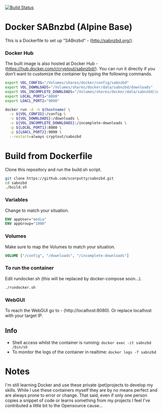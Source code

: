 [![Build Status](https://travis-ci.org/scorputty/sabnzbd.svg?branch=master)](https://travis-ci.org/scorputty/sabnzbd)

# Docker SABnzbd (Alpine Base)

This is a Dockerfile to set up "SABnzbd" - (http://sabnzbd.org/).

### Docker Hub
The built image is also hosted at Docker Hub - (https://hub.docker.com/r/cryptout/sabnzbd/).
You can run it directly if you don't want to customize the container by typing the following commands.
```sh
export VOL_CONFIG="/Volumes/shares/docker/config/sabnzbd"
export VOL_DOWNLOADS="/Volumes/shares/docker/data/sabnzbd/downloads"
export VOL_INCOMPLETE_DOWNLOADS="/Volumes/shares/docker/data/sabnzbd/incomplete-downloads"
export LOCAL_PORT1="8080"
export LOACL_PORT2="9090"

docker run -d -h $(hostname) \
  -v ${VOL_CONFIG}:/config \
  -v ${VOL_DOWNLOADS}:/downloads \
  -v ${VOL_INCOMPLETE_DOWNLOADS}:/incomplete-downloads \
  -p ${LOCAL_PORT1}:8080 \
  -p ${LOACL_PORT2}:9090 \
  --restart=always cryptout/sabnzbd
```

# Build from Dockerfile
Clone this repository and run the build.sh script.
```sh
git clone https://github.com/scorputty/sabnzbd.git
cd sabnzbd
./build.sh
```

### Variables
Change to match your situation.
```Dockerfile
ENV appUser="media"
ENV appGroup="1000"
```

### Volumes
Make sure to map the Volumes to match your situation.
```Dockerfile
VOLUME ["/config", "/downloads", "/incomplete-downloads"]
```

### To run the container
Edit rundocker.sh (this will be replaced by docker-compose soon...).
```sh
./rundocker.sh
```
### WebGUI
To reach the WebGUI go to - (http://localhost:8080).
Or replace localhost with your target IP.

## Info
* Shell access whilst the container is running: `docker exec -it sabnzbd /bin/sh`
* To monitor the logs of the container in realtime: `docker logs -f sabnzbd`

# Notes
I'm still learning Docker and use these private (pet)projects to develop my skills.
While I use these containers myself they are by no means perfect and are always prone to error or change.
That said, even if only one person copies a snippet of code or learns something from my projects I feel I've contributed a little bit to the Opensource cause...
